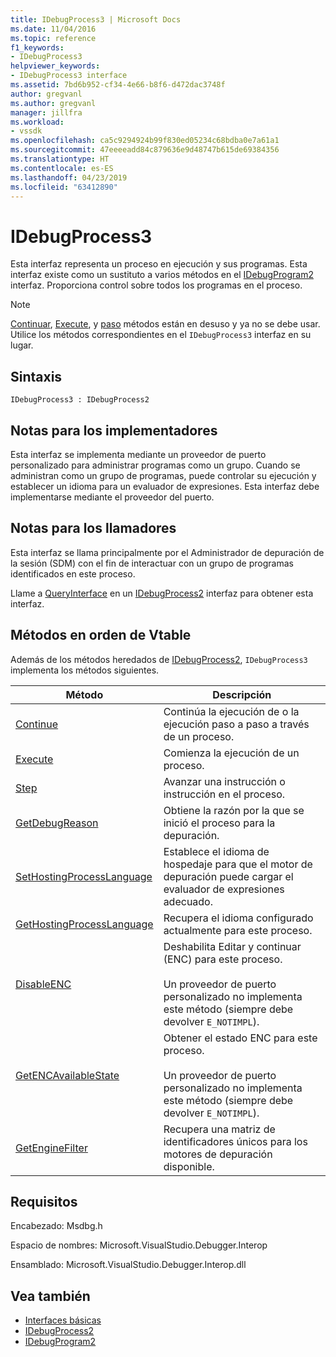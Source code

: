 ```yaml
---
title: IDebugProcess3 | Microsoft Docs
ms.date: 11/04/2016
ms.topic: reference
f1_keywords:
- IDebugProcess3
helpviewer_keywords:
- IDebugProcess3 interface
ms.assetid: 7bd6b952-cf34-4e66-b8f6-d472dac3748f
author: gregvanl
ms.author: gregvanl
manager: jillfra
ms.workload:
- vssdk
ms.openlocfilehash: ca5c9294924b99f830ed05234c68bdba0e7a61a1
ms.sourcegitcommit: 47eeeeadd84c879636e9d48747b615de69384356
ms.translationtype: HT
ms.contentlocale: es-ES
ms.lasthandoff: 04/23/2019
ms.locfileid: "63412890"
---
```

# <a name="idebugprocess3"></a>IDebugProcess3
Esta interfaz representa un proceso en ejecución y sus programas. Esta interfaz existe como un sustituto a varios métodos en el [IDebugProgram2](../../../extensibility/debugger/reference/idebugprogram2.md) interfaz. Proporciona control sobre todos los programas en el proceso.

> [!NOTE]
> [Continuar](../../../extensibility/debugger/reference/idebugprogram2-continue.md), [Execute](../../../extensibility/debugger/reference/idebugprogram2-execute.md), y [paso](../../../extensibility/debugger/reference/idebugprogram2-step.md) métodos están en desuso y ya no se debe usar. Utilice los métodos correspondientes en el `IDebugProcess3` interfaz en su lugar.

## <a name="syntax"></a>Sintaxis

```
IDebugProcess3 : IDebugProcess2
```

## <a name="notes-for-implementers"></a>Notas para los implementadores
 Esta interfaz se implementa mediante un proveedor de puerto personalizado para administrar programas como un grupo. Cuando se administran como un grupo de programas, puede controlar su ejecución y establecer un idioma para un evaluador de expresiones. Esta interfaz debe implementarse mediante el proveedor del puerto.

## <a name="notes-for-callers"></a>Notas para los llamadores
 Esta interfaz se llama principalmente por el Administrador de depuración de la sesión (SDM) con el fin de interactuar con un grupo de programas identificados en este proceso.

 Llame a [QueryInterface](/cpp/atl/queryinterface) en un [IDebugProcess2](../../../extensibility/debugger/reference/idebugprocess2.md) interfaz para obtener esta interfaz.

## <a name="methods-in-vtable-order"></a>Métodos en orden de Vtable
 Además de los métodos heredados de [IDebugProcess2](../../../extensibility/debugger/reference/idebugprocess2.md), `IDebugProcess3` implementa los métodos siguientes.

|Método|Descripción|
|------------|-----------------|
|[Continue](../../../extensibility/debugger/reference/idebugprocess3-continue.md)|Continúa la ejecución de o la ejecución paso a paso a través de un proceso.|
|[Execute](../../../extensibility/debugger/reference/idebugprocess3-execute.md)|Comienza la ejecución de un proceso.|
|[Step](../../../extensibility/debugger/reference/idebugprocess3-step.md)|Avanzar una instrucción o instrucción en el proceso.|
|[GetDebugReason](../../../extensibility/debugger/reference/idebugprocess3-getdebugreason.md)|Obtiene la razón por la que se inició el proceso para la depuración.|
|[SetHostingProcessLanguage](../../../extensibility/debugger/reference/idebugprocess3-sethostingprocesslanguage.md)|Establece el idioma de hospedaje para que el motor de depuración puede cargar el evaluador de expresiones adecuado.|
|[GetHostingProcessLanguage](../../../extensibility/debugger/reference/idebugprocess3-gethostingprocesslanguage.md)|Recupera el idioma configurado actualmente para este proceso.|
|[DisableENC](../../../extensibility/debugger/reference/idebugprocess3-disableenc.md)|Deshabilita Editar y continuar (ENC) para este proceso.<br /><br /> Un proveedor de puerto personalizado no implementa este método (siempre debe devolver `E_NOTIMPL`).|
|[GetENCAvailableState](../../../extensibility/debugger/reference/idebugprocess3-getencavailablestate.md)|Obtener el estado ENC para este proceso.<br /><br /> Un proveedor de puerto personalizado no implementa este método (siempre debe devolver `E_NOTIMPL`).|
|[GetEngineFilter](../../../extensibility/debugger/reference/idebugprocess3-getenginefilter.md)|Recupera una matriz de identificadores únicos para los motores de depuración disponible.|

## <a name="requirements"></a>Requisitos
 Encabezado: Msdbg.h

 Espacio de nombres:  Microsoft.VisualStudio.Debugger.Interop

 Ensamblado: Microsoft.VisualStudio.Debugger.Interop.dll

## <a name="see-also"></a>Vea también
- [Interfaces básicas](../../../extensibility/debugger/reference/core-interfaces.md)
- [IDebugProcess2](../../../extensibility/debugger/reference/idebugprocess2.md)
- [IDebugProgram2](../../../extensibility/debugger/reference/idebugprogram2.md)